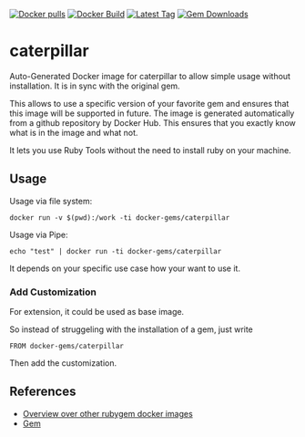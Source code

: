 [![Docker pulls](https://img.shields.io/docker/pulls/rubygem/caterpillar.svg)](https://hub.docker.com/r/rubygem/caterpillar/)
[![Docker Build](https://img.shields.io/docker/automated/rubygem/caterpillar.svg)](https://hub.docker.com/r/rubygem/caterpillar/)
[![Latest Tag](https://img.shields.io/github/tag/docker-rubygem/caterpillar.svg)](https://hub.docker.com/r/rubygem/caterpillar/)
[![Gem Downloads](https://img.shields.io/gem/dt/caterpillar.svg)](https://rubygems.org/gems/caterpillar/)
# caterpillar

Auto-Generated Docker image for caterpillar to allow simple usage without installation.
It is in sync with the original gem.

This allows to use a specific version of your favorite gem and ensures that this image will be supported in future.
The image is generated automatically from a github repository by Docker Hub.
This ensures that you exactly know what is in the image and what not.

It lets you use Ruby Tools without the need to install ruby on your machine.

## Usage

Usage via file system:

`docker run -v $(pwd):/work -ti docker-gems/caterpillar`

Usage via Pipe:

`echo "test" | docker run -ti docker-gems/caterpillar`

It depends on your specific use case how your want to use it.

### Add Customization

For extension, it could be used as base image.

So instead of struggeling with the installation of a gem, just write

`FROM docker-gems/caterpillar`

Then add the customization.

## References

 - [Overview over other rubygem docker images](https://github.com/thinkbot/docker-rubygem)
 - [Gem](https://rubygems.org/gems/caterpillar/)
